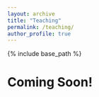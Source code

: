 ```yaml
---
layout: archive
title: "Teaching"
permalink: /teaching/
author_profile: true
---
```


{% include base_path %}

Coming Soon!
==============

